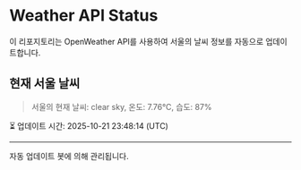 
# Weather API Status

이 리포지토리는 OpenWeather API를 사용하여 서울의 날씨 정보를 자동으로 업데이트합니다.

## 현재 서울 날씨
> 서울의 현재 날씨: clear sky, 온도: 7.76°C, 습도: 87%

⏳ 업데이트 시간: 2025-10-21 23:48:14 (UTC)

---
자동 업데이트 봇에 의해 관리됩니다.
